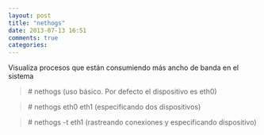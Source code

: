 ```yaml
---
layout: post
title: "nethogs"
date: 2013-07-13 16:51
comments: true
categories: 
---
```

Visualiza procesos que están consumiendo más ancho de banda en el sistema 

>\# nethogs   (uso básico. Por defecto el dispositivo es eth0)

>\# nethogs eth0 eth1 (especificando dos dispositivos)

>\# nethogs -t eth1  (rastreando conexiones y especificando dispositivo)

